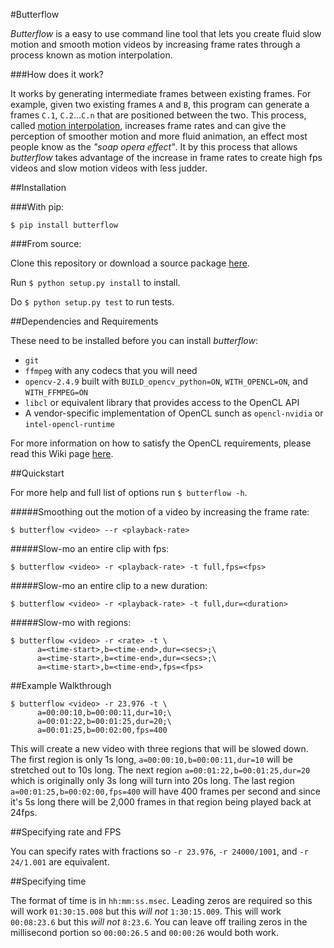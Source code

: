 #Butterflow

*Butterflow* is a easy to use command line tool that lets you create fluid slow
motion and smooth motion videos by increasing frame rates through a process
known as motion interpolation.

###How does it work?

It works by generating intermediate frames between existing frames. For example,
given two existing frames `A` and `B`, this program can generate a frames `C.1`,
`C.2`...`C.n` that are positioned between the two. This process, called
[motion interpolation](http://en.wikipedia.org/wiki/Motion_interpolation),
increases frame rates and can give the perception of smoother motion and more
fluid animation, an effect most people know as the *"soap opera effect"*. It by
this process that allows *butterflow* takes advantage of the increase in frame
rates to create high fps videos and slow motion videos with less judder.

##Installation

###With pip:

```$ pip install butterflow```

###From source:

Clone this repository or download a source package
[here](https://github.com/dthpham/butterflow/tarball/0.1).

Run `$ python setup.py install` to install.

Do `$ python setup.py test` to run tests.

##Dependencies and Requirements

These need to be installed before you can install *butterflow*:

* `git`
* `ffmpeg` with any codecs that you will need
* `opencv-2.4.9` built with `BUILD_opencv_python=ON`, `WITH_OPENCL=ON`,
and `WITH_FFMPEG=ON`
* `libcl` or equivalent library that provides access to the OpenCL API
* A vendor-specific implementation of OpenCL sunch as `opencl-nvidia` or
`intel-opencl-runtime`

For more information on how to satisfy the OpenCL requirements, please read this
Wiki page [here](https://wiki.archlinux.org/index.php/Opencl).

##Quickstart

For more help and full list of options run ```$ butterflow -h```.

#####Smoothing out the motion of a video by increasing the frame rate:

```
$ butterflow <video> --r <playback-rate>
```

#####Slow-mo an entire clip with fps:

```
$ butterflow <video> -r <playback-rate> -t full,fps=<fps>
```

#####Slow-mo an entire clip to a new duration:

```
$ butterflow <video> -r <playback-rate> -t full,dur=<duration>
```

#####Slow-mo with regions:

```
$ butterflow <video> -r <rate> -t \
      a=<time-start>,b=<time-end>,dur=<secs>;\
      a=<time-start>,b=<time-end>,dur=<secs>;\
      a=<time-start>,b=<time-end>,fps=<fps>
```


##Example Walkthrough

```
$ butterflow <video> -r 23.976 -t \
      a=00:00:10,b=00:00:11,dur=10;\
      a=00:01:22,b=00:01:25,dur=20;\
      a=00:01:25,b=00:02:00,fps=400
```

This will create a new video with three regions that will be slowed down.
The first region is only 1s long, `a=00:00:10,b=00:00:11,dur=10` will be
stretched out to 10s long. The next region `a=00:01:22,b=00:01:25,dur=20` which
is originally only 3s long will turn into 20s long. The last region
`a=00:01:25,b=00:02:00,fps=400` will have 400 frames per second and since it's
5s long there will be 2,000 frames in that region being played back at 24fps.


##Specifying rate and FPS

You can specify rates with fractions so `-r 23.976`, `-r 24000/1001`, and
`-r 24/1.001` are equivalent.

##Specifying time

The format of time is in `hh:mm:ss.msec`. Leading zeros are required so this
will work `01:30:15.008` but this *will not* `1:30:15.009`. This will work
`00:08:23.6` but this *will not* `8:23.6`. You can leave off trailing zeros in
the millisecond portion so `00:00:26.5` and `00:00:26` would both work.
